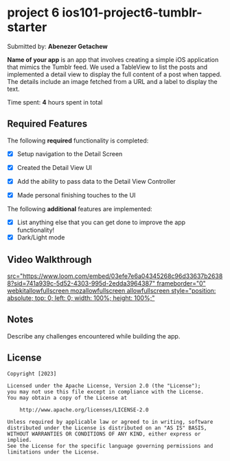 # project 6 ios101-project6-tumblr-starter

Submitted by: **Abenezer Getachew**

**Name of your app** is an app that involves creating a simple iOS application that mimics the Tumblr feed. We used a TableView to list the posts and implemented a detail view to display the full content of a post when tapped. The details include an image fetched from a URL and a label to display the text.

Time spent: **4** hours spent in total

## Required Features

The following **required** functionality is completed:

- [x] Setup navigation to the Detail Screen
- [x] Created the Detail View UI
- [x] Add the ability to pass data to the Detail View Controller
- [x] Made personal finishing touches to the UI


The following **additional** features are implemented:

- [x] List anything else that you can get done to improve the app functionality!
- [x] Dark/Light mode

## Video Walkthrough
[src="https://www.loom.com/embed/03efe7e6a04345268c96d33637b26388?sid=741a939c-5d52-4303-995d-2edda3964387" frameborder="0" webkitallowfullscreen mozallowfullscreen allowfullscreen style="position: absolute; top: 0; left: 0; width: 100%; height: 100%;"
](https://www.loom.com/share/03efe7e6a04345268c96d33637b26388?sid=9daa9f03-ece6-4d1b-a04e-06184fc6feb8)
## Notes

Describe any challenges encountered while building the app.

## License

    Copyright [2023] 

    Licensed under the Apache License, Version 2.0 (the "License");
    you may not use this file except in compliance with the License.
    You may obtain a copy of the License at

        http://www.apache.org/licenses/LICENSE-2.0

    Unless required by applicable law or agreed to in writing, software
    distributed under the License is distributed on an "AS IS" BASIS,
    WITHOUT WARRANTIES OR CONDITIONS OF ANY KIND, either express or implied.
    See the License for the specific language governing permissions and
    limitations under the License.
